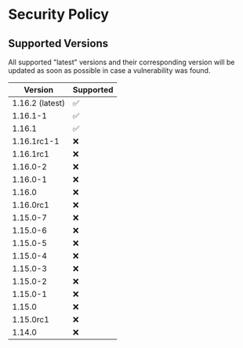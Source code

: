# Security Policy

## Supported Versions

All supported "latest" versions and their corresponding version will be updated as soon as possible in case a vulnerability was found.

| Version           | Supported          |
| ----------------- | ------------------ |
| 1.16.2 (latest)   | :white_check_mark: |
| 1.16.1-1          | :white_check_mark: |
| 1.16.1            | :white_check_mark: |
| 1.16.1rc1-1       | :x:                |
| 1.16.1rc1         | :x:                |
| 1.16.0-2          | :x:                |
| 1.16.0-1          | :x:                |
| 1.16.0            | :x:                |
| 1.16.0rc1         | :x:                |
| 1.15.0-7          | :x:                |
| 1.15.0-6          | :x:                |
| 1.15.0-5          | :x:                |
| 1.15.0-4          | :x:                |
| 1.15.0-3          | :x:                |
| 1.15.0-2          | :x:                |
| 1.15.0-1          | :x:                |
| 1.15.0            | :x:                |
| 1.15.0rc1         | :x:                |
| 1.14.0            | :x:                |
